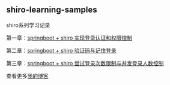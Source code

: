 ## shiro-learning-samples
shiro系列学习记录

第一章：[springboot + shiro 实现登录认证和权限控制](https://github.com/gcyml/shiro-example/tree/master/shiro-charter1)

第二章：[springboot + shiro 验证码与记住登录](https://github.com/gcyml/shiro-example/tree/master/shiro-charter2)

第三章：[springboot + shiro 尝试登录次数限制与并发登录人数控制](https://github.com/gcyml/shiro-example/tree/master/shiro-charter3)

查看更多[我的博客](https://www.jianshu.com/nb/24337051)

